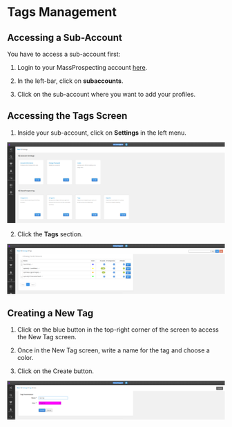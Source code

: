 # Tags Management

## Accessing a Sub-Account

You have to access a sub-account first:

1. Login to your MassProspecting account [here](https://massprospecting.com/login).

2. In the left-bar, click on **subaccounts**.

3. Click on the sub-account where you want to add your profiles.

## Accessing the Tags Screen

1. Inside your sub-account, click on **Settings** in the left menu.

![Settings Screen](../assets/user/7-1.png)

2. Click the **Tags** section.

![Tags Screen](../assets/user/7-2.png)

## Creating a New Tag

1. Click on the blue button in the top-right corner of the screen to access the New Tag screen.

2. Once in the New Tag screen, write a name for the tag and choose a color.

3. Click on the Create button.

![New Tags Screen](../assets/user/7-3.png)
